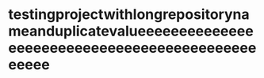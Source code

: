 # testingprojectwithlongrepositorynameanduplicatevalueeeeeeeeeeeeeeeeeeeeeeeeeeeeeeeeeeeeeeeeeeeeeeeee